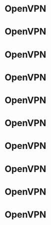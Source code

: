# OpenVPN
# OpenVPN
# OpenVPN
# OpenVPN
# OpenVPN
# OpenVPN
# OpenVPN
# OpenVPN
# OpenVPN
# OpenVPN
